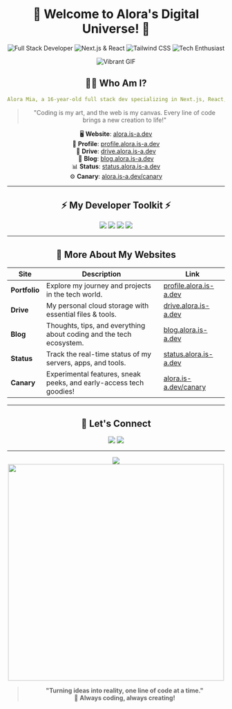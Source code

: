
<div align="center">

# 🌸 **Welcome to Alora's Digital Universe!** 🌸

![Full Stack Developer](https://img.shields.io/badge/Full_Stack_Developer-%F0%9F%92%BB-pink?style=for-the-badge)
![Next.js & React](https://img.shields.io/badge/Next.js_%26_React-⚛️-purple?style=for-the-badge)
![Tailwind CSS](https://img.shields.io/badge/Tailwind_CSS-🎨-blue?style=for-the-badge)
![Tech Enthusiast](https://img.shields.io/badge/Tech%20Enthusiast-🚀-brightgreen?style=for-the-badge)

![Vibrant GIF](https://i.imgur.com/wHqnNWQ.jpeg)

</div>

<div align="center">

## 👩‍💻 **Who Am I?**

```yaml
Alora Mia, a 16-year-old full stack dev specializing in Next.js, React, and Tailwind CSS. I create elegant, functional, and immersive digital experiences!
```

> "Coding is my art, and the web is my canvas. Every line of code brings a new creation to life!"

🖥️ **Website**: [alora.is-a.dev](https://alora.is-a.dev)  
📂 **Profile**: [profile.alora.is-a.dev](https://profile.alora.is-a.dev)  
💾 **Drive**: [drive.alora.is-a.dev](https://drive.alora.is-a.dev)  
📝 **Blog**: [blog.alora.is-a.dev](https://blog.alora.is-a.dev)  
📊 **Status**: [status.alora.is-a.dev](https://status.alora.is-a.dev)  
⚙️ **Canary**: [alora.is-a.dev/canary](https://alora.is-a.dev/canary)

---

## ⚡ **My Developer Toolkit** ⚡

<div align="center">
  <img src="https://img.shields.io/badge/Next.js-%23000000.svg?style=for-the-badge&logo=next.js&logoColor=white">
  <img src="https://img.shields.io/badge/React-%2320232a.svg?style=for-the-badge&logo=react&logoColor=%2361DAFB">
  <img src="https://img.shields.io/badge/Tailwind%20CSS-%2338B2AC.svg?style=for-the-badge&logo=tailwind-css&logoColor=white">
  <img src="https://img.shields.io/badge/Coding_Style-Creative_&_Efficient-blue?style=for-the-badge">
</div>

---

<div align="center">

## 🚀 **More About My Websites**

| **Site**                 | **Description**                                                                   | **Link**                       |
|--------------------------|-----------------------------------------------------------------------------------|---------------------------------|
| **Portfolio**             | Explore my journey and projects in the tech world.                                | [profile.alora.is-a.dev](https://profile.alora.is-a.dev) |
| **Drive**                 | My personal cloud storage with essential files & tools.                           | [drive.alora.is-a.dev](https://drive.alora.is-a.dev)   |
| **Blog**                  | Thoughts, tips, and everything about coding and the tech ecosystem.               | [blog.alora.is-a.dev](https://blog.alora.is-a.dev)     |
| **Status**                | Track the real-time status of my servers, apps, and tools.                        | [status.alora.is-a.dev](https://status.alora.is-a.dev)  |
| **Canary**                | Experimental features, sneak peeks, and early-access tech goodies!                | [alora.is-a.dev/canary](https://alora.is-a.dev/canary) |

</div>

---

<div align="center">

## 💖 **Let's Connect**

<p align="center">
  <a href="mailto:xaloramia@gmail.com"><img src="https://img.shields.io/badge/Email-xaloramia@gmail.com-pink?style=for-the-badge&logo=gmail"></a>
  <a href="https://discord.com/users/7q8x"><img src="https://img.shields.io/badge/Discord-7q8x-pink?style=for-the-badge&logo=discord"></a>
</p>

---

</div>

<div align="center">
  <img src="https://img.shields.io/badge/Always_Learning_&_Building-pink?style=for-the-badge">
</div>

<div align="center">
  <img src="https://i.imgur.com/MMBdGHu.jpeg" width="500">
</div>

<div align="center">

> **"Turning ideas into reality, one line of code at a time."**  
> 💖 **Always coding, always creating!**

</div>
